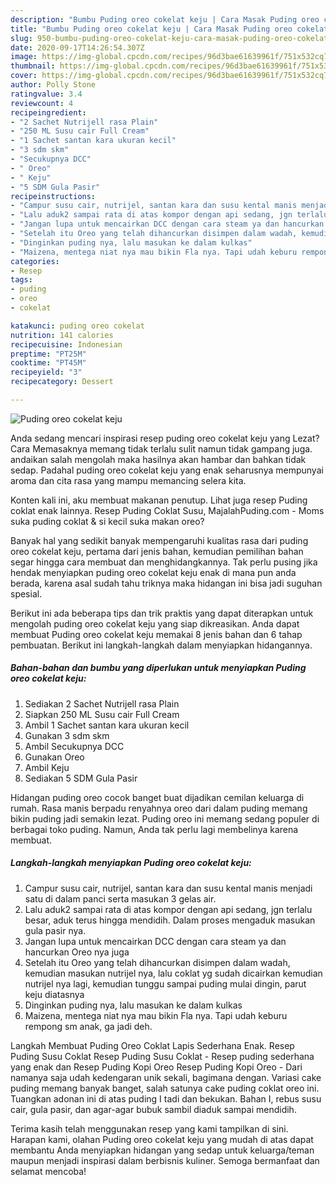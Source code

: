 ```yaml
---
description: "Bumbu Puding oreo cokelat keju | Cara Masak Puding oreo cokelat keju Yang Menggugah Selera"
title: "Bumbu Puding oreo cokelat keju | Cara Masak Puding oreo cokelat keju Yang Menggugah Selera"
slug: 950-bumbu-puding-oreo-cokelat-keju-cara-masak-puding-oreo-cokelat-keju-yang-menggugah-selera
date: 2020-09-17T14:26:54.307Z
image: https://img-global.cpcdn.com/recipes/96d3bae61639961f/751x532cq70/puding-oreo-cokelat-keju-foto-resep-utama.jpg
thumbnail: https://img-global.cpcdn.com/recipes/96d3bae61639961f/751x532cq70/puding-oreo-cokelat-keju-foto-resep-utama.jpg
cover: https://img-global.cpcdn.com/recipes/96d3bae61639961f/751x532cq70/puding-oreo-cokelat-keju-foto-resep-utama.jpg
author: Polly Stone
ratingvalue: 3.4
reviewcount: 4
recipeingredient:
- "2 Sachet Nutrijell rasa Plain"
- "250 ML Susu cair Full Cream"
- "1 Sachet santan kara ukuran kecil"
- "3 sdm skm"
- "Secukupnya DCC"
- " Oreo"
- " Keju"
- "5 SDM Gula Pasir"
recipeinstructions:
- "Campur susu cair, nutrijel, santan kara dan susu kental manis menjadi satu di dalam panci serta masukan 3 gelas air."
- "Lalu aduk2 sampai rata di atas kompor dengan api sedang, jgn terlalu besar, aduk terus hingga mendidih. Dalam proses mengaduk masukan gula pasir nya."
- "Jangan lupa untuk mencairkan DCC dengan cara steam ya dan hancurkan Oreo nya juga"
- "Setelah itu Oreo yang telah dihancurkan disimpen dalam wadah, kemudian masukan nutrijel nya, lalu coklat yg sudah dicairkan kemudian nutrijel nya lagi, kemudian tunggu sampai puding mulai dingin, parut keju diatasnya"
- "Dinginkan puding nya, lalu masukan ke dalam kulkas"
- "Maizena, mentega niat nya mau bikin Fla nya. Tapi udah keburu rempong sm anak, ga jadi deh."
categories:
- Resep
tags:
- puding
- oreo
- cokelat

katakunci: puding oreo cokelat 
nutrition: 141 calories
recipecuisine: Indonesian
preptime: "PT25M"
cooktime: "PT45M"
recipeyield: "3"
recipecategory: Dessert

---
```



![Puding oreo cokelat keju](https://img-global.cpcdn.com/recipes/96d3bae61639961f/751x532cq70/puding-oreo-cokelat-keju-foto-resep-utama.jpg)

Anda sedang mencari inspirasi resep puding oreo cokelat keju yang Lezat? Cara Memasaknya memang tidak terlalu sulit namun tidak gampang juga. andaikan salah mengolah maka hasilnya akan hambar dan bahkan tidak sedap. Padahal puding oreo cokelat keju yang enak seharusnya mempunyai aroma dan cita rasa yang mampu memancing selera kita.

Konten kali ini, aku membuat makanan penutup. Lihat juga resep Puding coklat enak lainnya. Resep Puding Coklat Susu, MajalahPuding.com - Moms suka puding coklat &amp; si kecil suka makan oreo?

Banyak hal yang sedikit banyak mempengaruhi kualitas rasa dari puding oreo cokelat keju, pertama dari jenis bahan, kemudian pemilihan bahan segar hingga cara membuat dan menghidangkannya. Tak perlu pusing jika hendak menyiapkan puding oreo cokelat keju enak di mana pun anda berada, karena asal sudah tahu triknya maka hidangan ini bisa jadi suguhan spesial.


Berikut ini ada beberapa tips dan trik praktis yang dapat diterapkan untuk mengolah puding oreo cokelat keju yang siap dikreasikan. Anda dapat membuat Puding oreo cokelat keju memakai 8 jenis bahan dan 6 tahap pembuatan. Berikut ini langkah-langkah dalam menyiapkan hidangannya.

<!--inarticleads1-->

##### Bahan-bahan dan bumbu yang diperlukan untuk menyiapkan Puding oreo cokelat keju:

1. Sediakan 2 Sachet Nutrijell rasa Plain
1. Siapkan 250 ML Susu cair Full Cream
1. Ambil 1 Sachet santan kara ukuran kecil
1. Gunakan 3 sdm skm
1. Ambil Secukupnya DCC
1. Gunakan  Oreo
1. Ambil  Keju
1. Sediakan 5 SDM Gula Pasir


Hidangan puding oreo cocok banget buat dijadikan cemilan keluarga di rumah. Rasa manis berpadu renyahnya oreo dari dalam puding memang bikin puding jadi semakin lezat. Puding oreo ini memang sedang populer di berbagai toko puding. Namun, Anda tak perlu lagi membelinya karena membuat. 

<!--inarticleads2-->

##### Langkah-langkah menyiapkan Puding oreo cokelat keju:

1. Campur susu cair, nutrijel, santan kara dan susu kental manis menjadi satu di dalam panci serta masukan 3 gelas air.
1. Lalu aduk2 sampai rata di atas kompor dengan api sedang, jgn terlalu besar, aduk terus hingga mendidih. Dalam proses mengaduk masukan gula pasir nya.
1. Jangan lupa untuk mencairkan DCC dengan cara steam ya dan hancurkan Oreo nya juga
1. Setelah itu Oreo yang telah dihancurkan disimpen dalam wadah, kemudian masukan nutrijel nya, lalu coklat yg sudah dicairkan kemudian nutrijel nya lagi, kemudian tunggu sampai puding mulai dingin, parut keju diatasnya
1. Dinginkan puding nya, lalu masukan ke dalam kulkas
1. Maizena, mentega niat nya mau bikin Fla nya. Tapi udah keburu rempong sm anak, ga jadi deh.


Langkah Membuat Puding Oreo Coklat Lapis Sederhana Enak. Resep Puding Susu Coklat Resep Puding Susu Coklat - Resep puding sederhana yang enak dan Resep Puding Kopi Oreo Resep Puding Kopi Oreo - Dari namanya saja udah kedengaran unik sekali, bagimana dengan. Variasi cake puding memang banyak banget, salah satunya cake puding coklat oreo ini. Tuangkan adonan ini di atas puding I tadi dan bekukan. Bahan I, rebus susu cair, gula pasir, dan agar-agar bubuk sambil diaduk sampai mendidih. 

Terima kasih telah menggunakan resep yang kami tampilkan di sini. Harapan kami, olahan Puding oreo cokelat keju yang mudah di atas dapat membantu Anda menyiapkan hidangan yang sedap untuk keluarga/teman maupun menjadi inspirasi dalam berbisnis kuliner. Semoga bermanfaat dan selamat mencoba!
